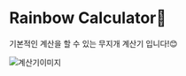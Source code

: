 # Rainbow Calculator🌈

기본적인 계산을 할 수 있는 무지개 계산기 입니다!😊

![계산기이미지](https://user-images.githubusercontent.com/106166621/209563554-fd499c4d-6039-4722-b0db-d6dc9b7a2fb2.png)

